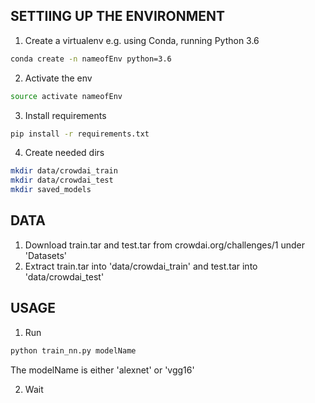 ## SETTIING UP THE ENVIRONMENT
1. Create a virtualenv e.g. using Conda, running Python 3.6
```bash
conda create -n nameofEnv python=3.6
```
2. Activate the env
```bash
source activate nameofEnv
```
3. Install requirements
```bash
pip install -r requirements.txt
```

4. Create needed dirs
```bash
mkdir data/crowdai_train
mkdir data/crowdai_test
mkdir saved_models
```

## DATA
1. Download train.tar and test.tar from crowdai.org/challenges/1 under 'Datasets'
2. Extract train.tar into 'data/crowdai_train' and test.tar into 'data/crowdai_test'


## USAGE
1. Run
```bash
python train_nn.py modelName
```

The modelName is either 'alexnet' or 'vgg16'

2. Wait
